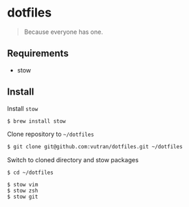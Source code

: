 # dotfiles

> Because everyone has one.


## Requirements

- stow

## Install

Install `stow`

```bash
$ brew install stow
```

Clone repository to `~/dotfiles`

```bash
$ git clone git@github.com:vutran/dotfiles.git ~/dotfiles
```

Switch to cloned directory and stow packages

```
$ cd ~/dotfiles

$ stow vim
$ stow zsh
$ stow git
```

